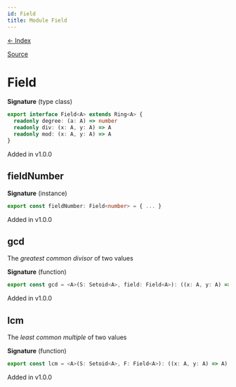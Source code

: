 ```yaml
---
id: Field
title: Module Field
---
```


[← Index](.)

[Source](https://github.com/gcanti/fp-ts/blob/master/src/Field.ts)

# Field

**Signature** (type class)

```ts
export interface Field<A> extends Ring<A> {
  readonly degree: (a: A) => number
  readonly div: (x: A, y: A) => A
  readonly mod: (x: A, y: A) => A
}
```

Added in v1.0.0

## fieldNumber

**Signature** (instance)

```ts
export const fieldNumber: Field<number> = { ... }
```

Added in v1.0.0

## gcd

The _greatest common divisor_ of two values

**Signature** (function)

```ts
export const gcd = <A>(S: Setoid<A>, field: Field<A>): ((x: A, y: A) => A) => { ... }
```

Added in v1.0.0

## lcm

The _least common multiple_ of two values

**Signature** (function)

```ts
export const lcm = <A>(S: Setoid<A>, F: Field<A>): ((x: A, y: A) => A) => { ... }
```

Added in v1.0.0
